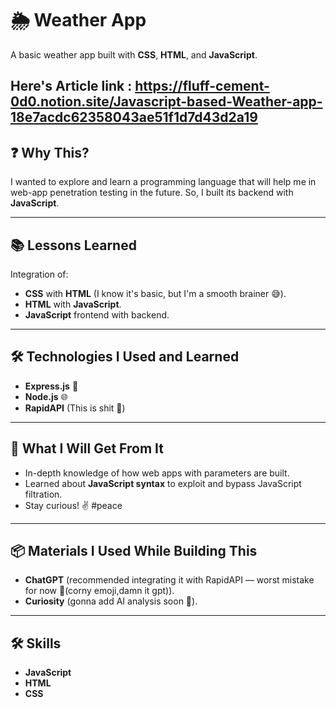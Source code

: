 # 🌦️ Weather App 

A basic weather app built with **CSS**, **HTML**, and **JavaScript**.

Here's Article link : https://fluff-cement-0d0.notion.site/Javascript-based-Weather-app-18e7acdc62358043ae51f1d7d43d2a19
---

## ❓ Why This? 

I wanted to explore and learn a programming language that will help me in web-app penetration testing in the future. So, I built its backend with **JavaScript**.

---

## 📚 Lessons Learned

Integration of:

- **CSS** with **HTML** (I know it's basic, but I'm a smooth brainer 😅).
- **HTML** with **JavaScript**.
- **JavaScript** frontend with backend.

---

## 🛠️ Technologies I Used and Learned

- **Express.js** 🚀
- **Node.js** 🌐
- **RapidAPI** (This is shit 💩)

---

## 🎯 What I Will Get From It

- In-depth knowledge of how web apps with parameters are built.
- Learned about **JavaScript syntax** to exploit and bypass JavaScript filtration.
- Stay curious! ✌️ #peace

---

## 📦 Materials I Used While Building This

- **ChatGPT** (recommended integrating it with RapidAPI — worst mistake for now 😤(corny emoji,damn it gpt)).
- **Curiosity** (gonna add AI analysis soon 🧠).

---

## 🛠 Skills
- **JavaScript**
- **HTML**
- **CSS**
